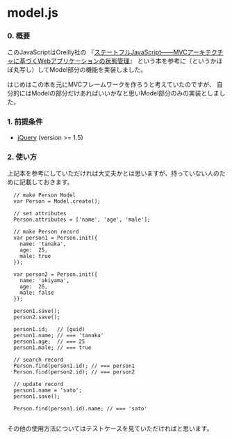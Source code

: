 model.js
========

### 0. 概要


このJavaScriptはOreilly社の
『[ステートフルJavaScript――MVCアーキテクチャに基づくWebアプリケーションの状態管理](http://www.oreilly.co.jp/books/9784873115542/)』
という本を参考に（というかほぼ丸写し）してModel部分の機能を実装しました。

はじめはこの本を元にMVCフレームワークを作ろうと考えていたのですが、
自分的にはModelの部分だけあればいいかなと思いModel部分のみの実装としました。

### 1. 前提条件

- [jQuery](https://github.com/jquery/jquery) (version >= 1.5)

### 2. 使い方

上記本を参考にしていただければ大丈夫かとは思いますが、持っていない人のために記載しておきます。


````
  // make Person Model
  var Person = Model.create();
  
  // set attributes
  Person.attributes = ['name', 'age', 'male'];
  
  // make Person record
  var person1 = Person.init({
    name: 'tanaka',
    age:  25,
    male: true
  });
  
  var person2 = Person.init({
    name: 'akiyama',
    age:  26,
    male: false
  });
  
  person1.save();
  person2.save();
  
  person1.id;   // (guid)
  person1.name; // === 'tanaka'
  person1.age;  // === 25
  person1.male; // === true
  
  // search record
  Person.find(person1.id); // === person1
  Person.find(person2.id); // === person2
  
  // update record
  person1.name = 'sato';
  person1.save();
  
  Person.find(person1.id).name; // === 'sato'
  
````

その他の使用方法についてはテストケースを見ていただければと思います。

